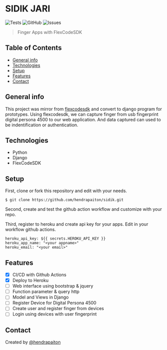 # SIDIK JARI 

![Tests](https://github.com/hendrapaiton/sidik/workflows/Django%20Heroku%20CI/badge.svg?branch=master)
![GitHub](https://img.shields.io/github/license/hendrapaiton/sidik.svg)
![Issues](https://img.shields.io/github/issues/hendrapaiton/sidik.svg)

> Finger Apps with FlexCodeSDK

## Table of Contents
* [General info](#general-info)
* [Technologies](#technologies)
* [Setup](#setup)
* [Features](#features)
* [Contact](#contact)

## General info
This project was mirror from [flexcodesdk](http://fingerspot.org/demo_flexcodesdk/) and convert to django program for prototypes.
Using flexcodesdk, we can capture finger from usb fingerprint digital persona 4500 to our web application. And data captured can
used to be indentification or authentication.

## Technologies
* Python
* Django
* FlexCodeSDK

## Setup
First, clone or fork this repository and edit with your needs.
```
$ git clone https://github.com/hendrapaiton/sidik.git
```

Second, create and test the github action workflow and customize with your repo.

Third, register to heroku and create api key for your apps. Edit in your workflow github actions.
```
heroku_api_key: ${{ secrets.HEROKU_API_KEY }}
heroku_app_name: "<your appname>"
heroku_email: "<your email>"
```

## Features
- [x] CI/CD with Github Actions
- [x] Deploy to Heroku
- [ ] Web interface using bootstrap & jquery
- [ ] Function parameter & query http
- [ ] Model and Views in Django
- [ ] Register Device for Digital Persona 4500
- [ ] Create user and register finger from devices
- [ ] Login using devices with user fingerprint

## Contact
Created by [@hendrapaiton](https://github.com/hendrapaiton)
